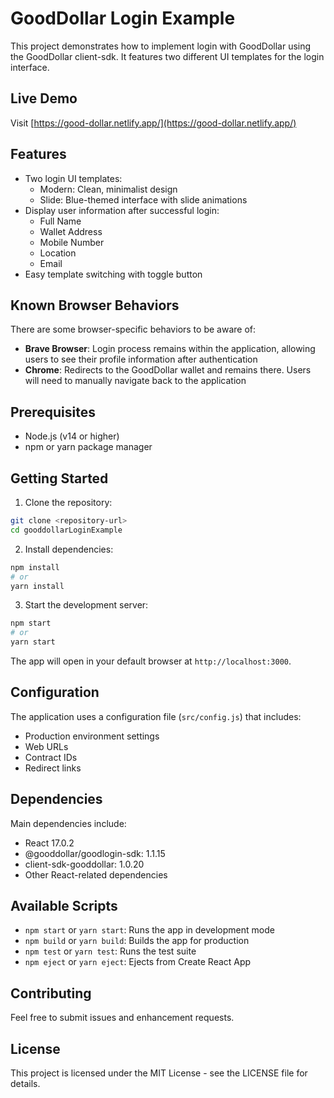 # GoodDollar Login Example

This project demonstrates how to implement login with GoodDollar using the GoodDollar client-sdk. It features two different UI templates for the login interface.

## Live Demo

Visit [https://good-dollar.netlify.app/](https://good-dollar.netlify.app/)

## Features

- Two login UI templates:
  - Modern: Clean, minimalist design
  - Slide: Blue-themed interface with slide animations
- Display user information after successful login:
  - Full Name
  - Wallet Address
  - Mobile Number
  - Location
  - Email
- Easy template switching with toggle button

## Known Browser Behaviors

There are some browser-specific behaviors to be aware of:

- **Brave Browser**: Login process remains within the application, allowing users to see their profile information after authentication
- **Chrome**: Redirects to the GoodDollar wallet and remains there. Users will need to manually navigate back to the application

## Prerequisites

- Node.js (v14 or higher)
- npm or yarn package manager

## Getting Started

1. Clone the repository:

```bash
git clone <repository-url>
cd gooddollarLoginExample
```

2. Install dependencies:

```bash
npm install
# or
yarn install
```

3. Start the development server:

```bash
npm start
# or
yarn start
```

The app will open in your default browser at `http://localhost:3000`.

## Configuration

The application uses a configuration file (`src/config.js`) that includes:

- Production environment settings
- Web URLs
- Contract IDs
- Redirect links

## Dependencies

Main dependencies include:

- React 17.0.2
- @gooddollar/goodlogin-sdk: 1.1.15
- client-sdk-gooddollar: 1.0.20
- Other React-related dependencies

## Available Scripts

- `npm start` or `yarn start`: Runs the app in development mode
- `npm build` or `yarn build`: Builds the app for production
- `npm test` or `yarn test`: Runs the test suite
- `npm eject` or `yarn eject`: Ejects from Create React App

## Contributing

Feel free to submit issues and enhancement requests.

## License

This project is licensed under the MIT License - see the LICENSE file for details.
